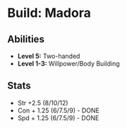 # Build: Madora

## Abilities

- **Level 5:** Two-handed
- **Level 1-3:** Willpower/Body Building

## Stats

- Str +2.5 (8/10/12)
- Con + 1.25 (6/7.5/9) - DONE
- Spd + 1.25 (6/7.5/9) - DONE
